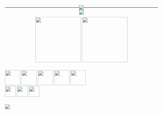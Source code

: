 <div align="center">
  <a href="https://git.io/typing-svg"><img src="https://readme-typing-svg.demolab.com?font=Montserrat&weight=600&size=24&duration=4000&pause=500&center=true&vCenter=true&lines=Christian+Santangelo;High+School+Student;Amateur+Web+Developer"></a>
</div>
<div align="center" style="margin-bottom:-4vw;">
  <img src="https://readme-jokes.vercel.app/api?theme=react">
</div>
<hr><br>

<div align="center">
  <img src="https://github-readme-stats.vercel.app/api?username=unbl0ck&hide_title=false&hide_rank=false&show_icons=true&include_all_commits=true&count_private=true&disable_animations=false&theme=react&locale=en&hide_border=false" height="150">
  <img src="https://streak-stats.demolab.com?user=unbl0ck&locale=en&mode=weekly&theme=react&hide_border=false&border_radius=5&date_format=M j[, Y]" height="150">
</div>

###

<div>
  <img src="https://cdn.jsdelivr.net/gh/devicons/devicon/icons/html5/html5-original.svg" height="50">
  <img src="https://cdn.jsdelivr.net/gh/devicons/devicon/icons/css3/css3-original.svg" height="50">
  <img src="https://cdn.jsdelivr.net/gh/devicons/devicon/icons/python/python-original.svg" height="50">
  <img src="https://cdn.jsdelivr.net/gh/devicons/devicon/icons/photoshop/photoshop-line.svg" height="50">
  <img src="https://cdn.jsdelivr.net/gh/devicons/devicon/icons/premierepro/premierepro-original.svg" height="50">
  <br>
  <img src="https://img.shields.io/static/v1?message=Gmail&logo=gmail&label=&color=D14836&logoColor=white&labelColor=&style=for-the-badge" height="35">
  <img src="https://img.shields.io/static/v1?message=Telegram&logo=telegram&label=&color=2CA5E0&logoColor=white&labelColor=&style=for-the-badge" height="35">
  <img src="https://img.shields.io/static/v1?message=Ko-fi&logo=ko-fi&label=&color=F16061&logoColor=white&labelColor=&style=for-the-badge" height="35">
</div>

###

<img src="https://readme-jokes.vercel.app/api?theme=react">
